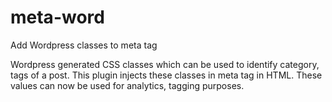 # meta-word
Add Wordpress classes to meta tag

Wordpress generated CSS classes which can be used to identify category, tags of a post. This plugin injects these classes in meta tag in HTML. These values can now be used for analytics, tagging purposes.

